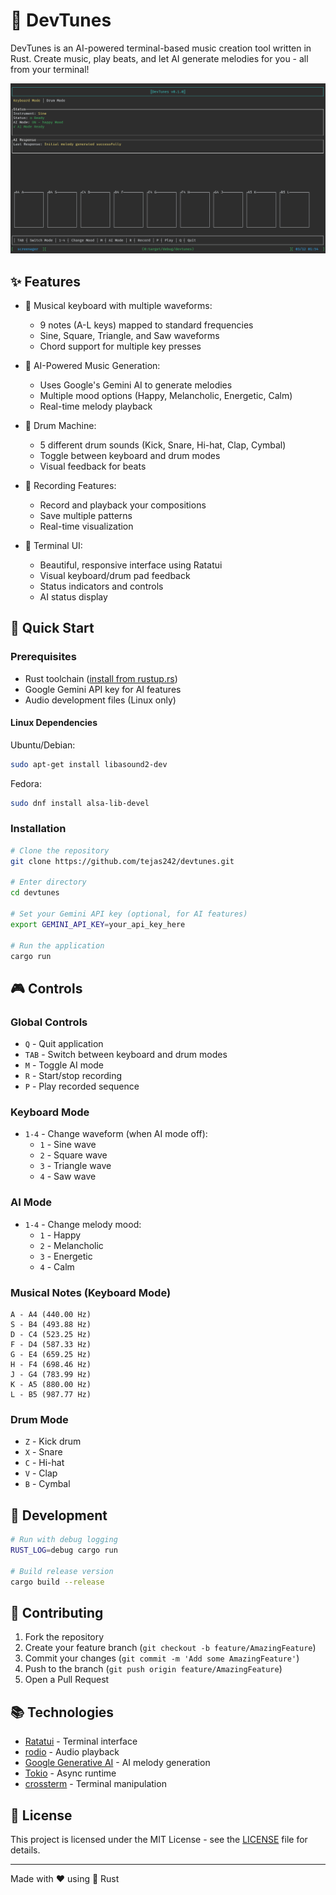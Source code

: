 # 🎵 DevTunes

DevTunes is an AI-powered terminal-based music creation tool written in Rust. Create music, play beats, and let AI generate melodies for you - all from your terminal!

![Devtunes screenshot](devtunes.png)
## ✨ Features

- 🎹 Musical keyboard with multiple waveforms:
  - 9 notes (A-L keys) mapped to standard frequencies
  - Sine, Square, Triangle, and Saw waveforms
  - Chord support for multiple key presses

- 🤖 AI-Powered Music Generation:
  - Uses Google's Gemini AI to generate melodies
  - Multiple mood options (Happy, Melancholic, Energetic, Calm)
  - Real-time melody playback

- 🥁 Drum Machine:
  - 5 different drum sounds (Kick, Snare, Hi-hat, Clap, Cymbal)
  - Toggle between keyboard and drum modes
  - Visual feedback for beats

- 🎼 Recording Features:
  - Record and playback your compositions
  - Save multiple patterns
  - Real-time visualization

- 👾 Terminal UI:
  - Beautiful, responsive interface using Ratatui
  - Visual keyboard/drum pad feedback
  - Status indicators and controls
  - AI status display

## 🚀 Quick Start

### Prerequisites

- Rust toolchain ([install from rustup.rs](https://rustup.rs/))
- Google Gemini API key for AI features
- Audio development files (Linux only)

#### Linux Dependencies

Ubuntu/Debian:
```bash
sudo apt-get install libasound2-dev
```

Fedora:
```bash
sudo dnf install alsa-lib-devel
```

### Installation

```bash
# Clone the repository
git clone https://github.com/tejas242/devtunes.git

# Enter directory
cd devtunes

# Set your Gemini API key (optional, for AI features)
export GEMINI_API_KEY=your_api_key_here

# Run the application
cargo run
```

## 🎮 Controls

### Global Controls
- `Q` - Quit application
- `TAB` - Switch between keyboard and drum modes
- `M` - Toggle AI mode
- `R` - Start/stop recording
- `P` - Play recorded sequence

### Keyboard Mode
- `1-4` - Change waveform (when AI mode off):
  - `1` - Sine wave
  - `2` - Square wave
  - `3` - Triangle wave
  - `4` - Saw wave

### AI Mode
- `1-4` - Change melody mood:
  - `1` - Happy
  - `2` - Melancholic
  - `3` - Energetic
  - `4` - Calm

### Musical Notes (Keyboard Mode)
```
A - A4 (440.00 Hz)
S - B4 (493.88 Hz)
D - C4 (523.25 Hz)
F - D4 (587.33 Hz)
G - E4 (659.25 Hz)
H - F4 (698.46 Hz)
J - G4 (783.99 Hz)
K - A5 (880.00 Hz)
L - B5 (987.77 Hz)
```

### Drum Mode
- `Z` - Kick drum
- `X` - Snare
- `C` - Hi-hat
- `V` - Clap
- `B` - Cymbal

## 🧪 Development

```bash
# Run with debug logging
RUST_LOG=debug cargo run

# Build release version
cargo build --release
```

## 🤝 Contributing

1. Fork the repository
2. Create your feature branch (`git checkout -b feature/AmazingFeature`)
3. Commit your changes (`git commit -m 'Add some AmazingFeature'`)
4. Push to the branch (`git push origin feature/AmazingFeature`)
5. Open a Pull Request

## 📚 Technologies

- [Ratatui](https://github.com/tui-rs-revival/ratatui) - Terminal interface
- [rodio](https://github.com/RustAudio/rodio) - Audio playback
- [Google Generative AI](https://github.com/avastmick/google-generative-ai-rs) - AI melody generation
- [Tokio](https://tokio.rs/) - Async runtime
- [crossterm](https://github.com/crossterm-rs/crossterm) - Terminal manipulation

## 📝 License

This project is licensed under the MIT License - see the [LICENSE](LICENSE) file for details.

---

Made with ❤️ using 🦀 Rust
